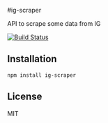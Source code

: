 #ig-scraper

API to scrape some data from IG

[![Build Status](https://travis-ci.org/bponomarenko/ig-scraper.svg?branch=master)](https://travis-ci.org/bponomarenko/ig-scraper)

## Installation

`npm install ig-scraper`

## License

MIT
